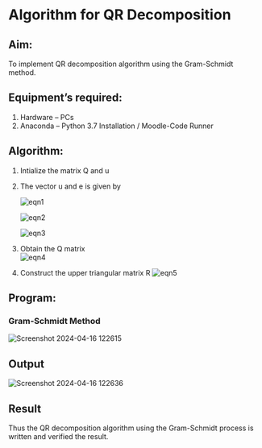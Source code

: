# Algorithm for QR Decomposition
## Aim:
To implement QR decomposition algorithm using the Gram-Schmidt method.
## Equipment’s required:
1.	Hardware – PCs
2.	Anaconda – Python 3.7 Installation / Moodle-Code Runner
## Algorithm:
1.	Intialize the matrix Q and u
2.	The vector u and e is given by

    ![eqn1](./ex4.jpg)

    ![eqn2](./ex6.jpg)

    ![eqn3](./ex3.jpg)

3.	Obtain the Q matrix   
    ![eqn4](./ex1.jpg)
4.	Construct the upper triangular matrix R
    ![eqn5](./ex2.jpg)



## Program:
### Gram-Schmidt Method
![Screenshot 2024-04-16 122615](https://github.com/thunderantony/QRdecomposition/assets/149364638/64ed35be-9450-46d2-b8c2-22e879b68ba3)



## Output

![Screenshot 2024-04-16 122636](https://github.com/thunderantony/QRdecomposition/assets/149364638/62e2f1ed-1e83-46d3-8c4b-514512eb1fde)



## Result
Thus the QR decomposition algorithm using the Gram-Schmidt process is written and verified the result.
